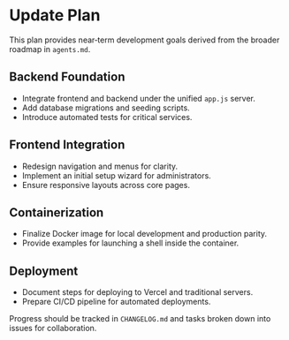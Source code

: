 # Update Plan

This plan provides near‑term development goals derived from the broader roadmap in `agents.md`.

## Backend Foundation
- Integrate frontend and backend under the unified `app.js` server.
- Add database migrations and seeding scripts.
- Introduce automated tests for critical services.

## Frontend Integration
- Redesign navigation and menus for clarity.
- Implement an initial setup wizard for administrators.
- Ensure responsive layouts across core pages.

## Containerization
- Finalize Docker image for local development and production parity.
- Provide examples for launching a shell inside the container.

## Deployment
- Document steps for deploying to Vercel and traditional servers.
- Prepare CI/CD pipeline for automated deployments.

Progress should be tracked in `CHANGELOG.md` and tasks broken down into issues for collaboration.

